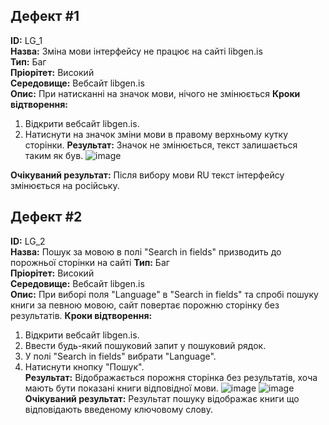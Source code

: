 ## Дефект #1
**ID:** LG_1  
**Назва:** Зміна мови інтерфейсу не працює на сайті libgen.is  
**Тип:** Баг  
**Пріорітет:** Високий  
**Середовище:** Вебсайт libgen.is  
**Опис:** При натисканні на значок мови, нічого не змінюється
**Кроки відтворення:**
1. Відкрити вебсайт libgen.is.
2. Натиснути на значок зміни мови в правому верхньому кутку сторінки.
**Результат:** Значок не змінюється, текст залишається таким як був.
![image](https://github.com/yurchiev/SQCaTLW/assets/50412211/8741ec94-b3f4-419d-8d4a-58ca192727b1)

**Очікуваний результат:** Після вибору мови RU текст інтерфейсу змінюється на російську.

## Дефект #2
**ID:** LG_2  
**Назва:** Пошук за мовою в полі "Search in fields" призводить до порожньої сторінки на сайті 
**Тип:** Баг  
**Пріорітет:** Високий  
**Середовище:** Вебсайт libgen.is  
**Опис:** При виборі поля "Language" в "Search in fields" та спробі пошуку книги за певною мовою, сайт повертає порожню сторінку без результатів. 
**Кроки відтворення:**
1. Відкрити вебсайт libgen.is.
2. Ввести будь-який пошуковий запит у пошуковий рядок.
3. У полі "Search in fields" вибрати "Language".
4. Натиснути кнопку "Пошук".  
**Результат:** Відображається порожня сторінка без результатів, хоча мають бути показані книги відповідної мови.
![image](https://github.com/yurchiev/SQCaTLW/assets/50412211/7175d5e7-8e77-4a27-9d04-ad3e6d5c5146)
![image](https://github.com/yurchiev/SQCaTLW/assets/50412211/18ecb7f9-4e3a-48de-b22e-c60a46347a33)
**Очікуваний результат:** Результат пошуку відображає книги що відповідають введеному ключовому слову.





